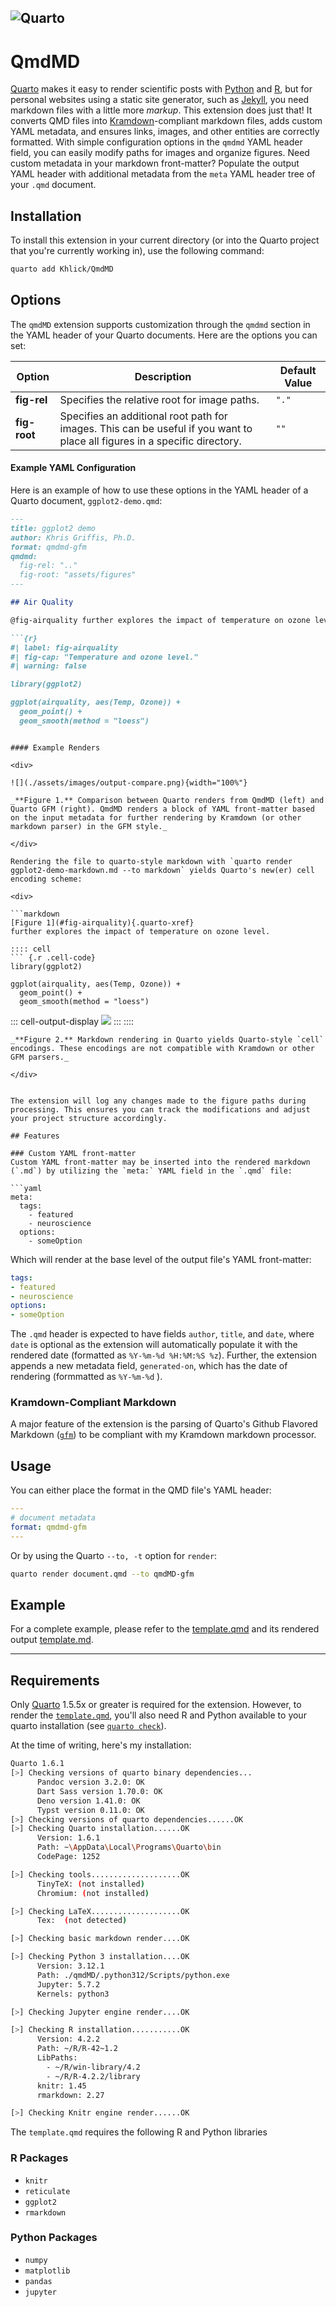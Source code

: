 ![Quarto](https://img.shields.io/badge/Quarto-≥1.5.53-blue)
---

# QmdMD

[Quarto](https://quarto.org) makes it easy to render scientific posts with [Python](https://www.python.org) and [R](https://www.r-project.org), but for personal websites using a static site generator, such as [Jekyll](https://jekyllrb.com), you need markdown files with a little more _markup_. This extension does just that! It converts QMD files into [Kramdown](https://kramdown.gettalong.org)-compliant markdown files, adds custom YAML metadata, and ensures links, images, and other entities are correctly formatted. With simple configuration options in the `qmdmd` YAML header field, you can easily modify paths for images and organize figures. Need custom metadata in your markdown front-matter? Populate the output YAML header with additional metadata from the `meta` YAML header tree of your `.qmd` document.

## Installation

To install this extension in your current directory (or into the Quarto project that you're currently working in), use the following command:

```bash
quarto add Khlick/QmdMD
```

## Options

The `qmdMD` extension supports customization through the `qmdmd` section in the YAML header of your Quarto documents. Here are the options you can set:

| Option      | Description                                                                                                     | Default Value |
|-------------|-----------------------------------------------------------------------------------------------------------------|---------------|
| **fig-rel** | Specifies the relative root for image paths.                                                                    | `"."`         |
| **fig-root**| Specifies an additional root path for images. This can be useful if you want to place all figures in a specific directory. | `""`          |

#### Example YAML Configuration

Here is an example of how to use these options in the YAML header of a Quarto document, `ggplot2-demo.qmd`:

```markdown
---
title: ggplot2 demo
author: Khris Griffis, Ph.D.
format: qmdmd-gfm
qmdmd:
  fig-rel: ".."
  fig-root: "assets/figures"
---

## Air Quality

@fig-airquality further explores the impact of temperature on ozone level.

```{r}
#| label: fig-airquality
#| fig-cap: "Temperature and ozone level."
#| warning: false

library(ggplot2)

ggplot(airquality, aes(Temp, Ozone)) + 
  geom_point() + 
  geom_smooth(method = "loess")
```
```

#### Example Renders

<div>

![](./assets/images/output-compare.png){width="100%"}

_**Figure 1.** Comparison between Quarto renders from QmdMD (left) and Quarto GFM (right). QmdMD renders a block of YAML front-matter based on the input metadata for further rendering by Kramdown (or other markdown parser) in the GFM style._

</div>

Rendering the file to quarto-style markdown with `quarto render ggplot2-demo-markdown.md --to markdown` yields Quarto's new(er) cell encoding scheme:

<div>

```markdown
[Figure 1](#fig-airquality){.quarto-xref}
further explores the impact of temperature on ozone level.

:::: cell
``` {.r .cell-code}
library(ggplot2)

ggplot(airquality, aes(Temp, Ozone)) + 
  geom_point() + 
  geom_smooth(method = "loess")
```

::: cell-output-display
![](./assets/images/fig-airquality-1.png)
:::
::::
```
_**Figure 2.** Markdown rendering in Quarto yields Quarto-style `cell` encodings. These encodings are not compatible with Kramdown or other GFM parsers._

</div>


The extension will log any changes made to the figure paths during processing. This ensures you can track the modifications and adjust your project structure accordingly.

## Features

### Custom YAML front-matter
Custom YAML front-matter may be inserted into the rendered markdown (`.md`) by utilizing the `meta:` YAML field in the `.qmd` file:

```yaml
meta:
  tags:
    - featured
    - neuroscience
  options:
    - someOption
```
Which will render at the base level of the output file's YAML front-matter:
```yaml
tags:
- featured
- neuroscience
options:
- someOption
```
The `.qmd` header is expected to have fields `author`, `title`, and `date`, where `date` is optional as the extension will automatically populate it with the rendered date (formatted as `%Y-%m-%d %H:%M:%S %z`). Further, the extension appends a new metadata field, `generated-on`, which has the date of rendering (formmatted as `%Y-%m-%d` ).

### Kramdown-Compliant Markdown

A major feature of the extension is the parsing of Quarto's Github Flavored Markdown ([`gfm`](https://quarto.org/docs/output-formats/gfm.html)) to be compliant with my Kramdown markdown processor. 


## Usage

You can either place the format in the QMD file's YAML header:

```yaml
---
# document metadata
format: qmdmd-gfm
---
```

Or by using the Quarto `--to, -t` option for `render`:

```bash
quarto render document.qmd --to qmdMD-gfm
```

## Example

For a complete example, please refer to the [template.qmd](./template.qmd) and its rendered output [template.md](./template.md).

---

## Requirements

Only [Quarto](https://quarto.org/) 1.5.5x or greater is required for the extension. However, to render the [`template.qmd`](./template.qmd), you'll also need R and Python available to your quarto installation (see [`quarto check`](https://quarto.org/docs/troubleshooting/#check-the-version-of-quarto-and-its-dependencies)).

At the time of writing, here's my installation:
```bash
Quarto 1.6.1
[>] Checking versions of quarto binary dependencies...
      Pandoc version 3.2.0: OK
      Dart Sass version 1.70.0: OK
      Deno version 1.41.0: OK
      Typst version 0.11.0: OK
[>] Checking versions of quarto dependencies......OK
[>] Checking Quarto installation......OK
      Version: 1.6.1
      Path: ~\AppData\Local\Programs\Quarto\bin
      CodePage: 1252

[>] Checking tools....................OK
      TinyTeX: (not installed)
      Chromium: (not installed)

[>] Checking LaTeX....................OK
      Tex:  (not detected)

[>] Checking basic markdown render....OK

[>] Checking Python 3 installation....OK
      Version: 3.12.1
      Path: ./qmdMD/.python312/Scripts/python.exe
      Jupyter: 5.7.2
      Kernels: python3

[>] Checking Jupyter engine render....OK

[>] Checking R installation...........OK
      Version: 4.2.2
      Path: ~/R/R-42~1.2
      LibPaths:
        - ~/R/win-library/4.2
        - ~/R/R-4.2.2/library
      knitr: 1.45
      rmarkdown: 2.27

[>] Checking Knitr engine render......OK
```

The `template.qmd` requires the following R and Python libraries

### R Packages

- `knitr`
- `reticulate`
- `ggplot2`
- `rmarkdown`

### Python Packages

- `numpy`
- `matplotlib`
- `pandas`
- `jupyter`


[^1]: In the future, figure files generated by Quarto will be moved to the specified `fig-root` directory.